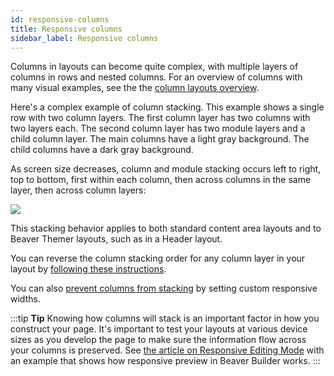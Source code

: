 ```yaml
---
id: responsive-columns
title: Responsive columns
sidebar_label: Responsive columns
---
```

Columns in layouts can become quite complex, with multiple layers of columns in rows and nested columns. For an overview of columns with many visual examples, see the the [column layouts overview](/beaver-builder/layouts/columns/column-layouts-overview.md).

Here's a complex example of column stacking. This example shows a single row with two column layers. The first column layer has two columns with two layers each. The second column layer has two module layers and a child column layer. The main columns have a light gray background. The child columns have a dark gray background. 

As screen size decreases, column and module stacking occurs left to right, top to bottom, first within each column, then across columns in the same layer, then across column layers:

![](/img/row-columns-column-layout-overview-9.jpg)

This stacking behavior applies to both standard content area layouts and to Beaver Themer layouts, such as in a Header layout.

You can reverse the column stacking order for any column layer in your layout by [following these instructions](/beaver-builder/layouts/columns/reverse-column-stacking-order.md).

You can also [prevent columns from stacking](/beaver-builder/layouts/columns/prevent-column-stacking-with-custom-widths.md) by setting custom responsive widths.

:::tip **Tip**
Knowing how columns will stack is an important factor in how you construct your page. It's important to test your layouts at various device sizes as you develop the page to make sure the information flow across your columns is preserved. See [the article on Responsive Editing Mode](/beaver-builder/layouts/responsive-design/responsive-editing-with-beaver-builder.md) with an example that shows how responsive preview in Beaver Builder works.
:::

